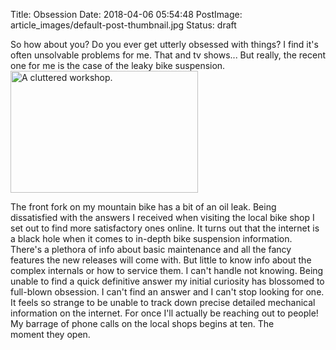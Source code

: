 Title: Obsession
Date: 2018-04-06 05:54:48
PostImage: article_images/default-post-thumbnail.jpg
Status: draft

So how about you? Do you ever get utterly obsessed with things? I find it's often unsolvable problems for me. That and tv shows... But really, the recent one for me is the case of the leaky bike suspension.<img class="alignright wp-image-45 size-medium" src="/images/article_images/2018/04/neonbrand-358352-unsplash-300x195.jpg" alt="A cluttered workshop." width="300" height="195" />

The front fork on my mountain bike has a bit of an oil leak. Being dissatisfied with the answers I received when visiting the local bike shop I set out to find more satisfactory ones online. It turns out that the internet is a black hole when it comes to in-depth bike suspension information. There's a plethora of info about basic maintenance and all the fancy features the new releases will come with. But little to know info about the complex internals or how to service them. I can't handle not knowing. Being unable to find a quick definitive answer my initial curiosity has blossomed to full-blown obsession. I can't find an answer and I can't stop looking for one. It feels so strange to be unable to track down precise detailed mechanical information on the internet. For once I'll actually be reaching out to people! My barrage of phone calls on the local shops begins at ten. The moment they open.